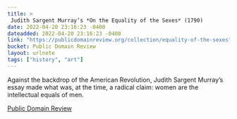 ```yaml
---
title: > 
 Judith Sargent Murray’s *On the Equality of the Sexes* (1790)
date: 2022-04-20 23:16:23 -0400
dateadded: 2022-04-20 23:16:23 -0400
link: "https://publicdomainreview.org/collection/equality-of-the-sexes"
bucket: Public Domain Review
layout: urlnote
tags: ["history", "art"]
--- 
```

Against the backdrop of the American Revolution, Judith Sargent Murray’s essay made what was, at the time, a radical claim: women are the intellectual equals of men.
 <!-- end excerpt --> 
<div class='bucket'><a class='internal-link' href='/buckets/public-domain-review'>Public Domain Review</a></div> 
